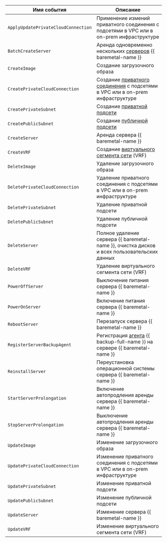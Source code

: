 Имя события | Описание
--- | ---
`ApplyUpdatePrivateCloudConnection` | Применение измений приватного соединения с подсетями в VPC или в on-prem инфраструктуре
`BatchCreateServer` | Аренда одновременно нескольких [серверов](../../../baremetal/concepts/servers.md) {{ baremetal-name }}
`CreateImage` | Создание загрузочного образа
`CreatePrivateCloudConnection` | Создание [приватного соединения](../../../baremetal/concepts/network.md#private-connection-to-vpc) с подсетями в VPC или в on-prem инфраструктуре
`CreatePrivateSubnet` | Создание [приватной подсети](../../../baremetal/concepts/network.md#private-subnet)
`CreatePublicSubnet` | Создание [публичной подсети](../../../baremetal/concepts/network.md#public-network)
`CreateServer` | Аренда сервера {{ baremetal-name }}
`CreateVRF` | Создание [виртуального сегмента сети](../../../baremetal/concepts/network.md#vrf-segment) (VRF)
`DeleteImage` | Удаление загрузочного образа
`DeletePrivateCloudConnection` | Удаление приватного соединения с подсетями в VPC или в on-prem инфраструктуре
`DeletePrivateSubnet` | Удаление приватной подсети
`DeletePublicSubnet` | Удаление публичной подсети
`DeleteServer` | Полное удаление сервера {{ baremetal-name }}, очистка дисков и всех пользовательских данных
`DeleteVRF` | Удаление виртуального сегмента сети (VRF)
`PowerOffServer` | Выключение питания сервера {{ baremetal-name }}
`PowerOnServer` | Включение питания сервера {{ baremetal-name }}
`RebootServer` | Перезапуск сервера {{ baremetal-name }}
`RegisterServerBackupAgent` | Регистрация [агента](../../../backup/concepts/agent.md) {{ backup-full-name }} на сервере {{ baremetal-name }}
`ReinstallServer` | Переустановка операционной системы сервера {{ baremetal-name }}
`StartServerProlongation` | Включение автопродления аренды сервера {{ baremetal-name }}
`StopServerProlongation` | Выключение автопродления аренды сервера {{ baremetal-name }}
`UpdateImage` | Изменение загрузочного образа
`UpdatePrivateCloudConnection` | Изменение приватного соединения с подсетями в VPC или в on-prem инфраструктуре
`UpdatePrivateSubnet` | Изменение приватной подсети
`UpdatePublicSubnet` | Изменение публичной подсети
`UpdateServer` | Изменение сервера {{ baremetal-name }}
`UpdateVRF` | Изменение виртуального сегмента сети (VRF)
